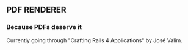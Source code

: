 ## PDF RENDERER
### Because PDFs deserve it

Currently going through "Crafting Rails 4 Applications" by José Valim.


